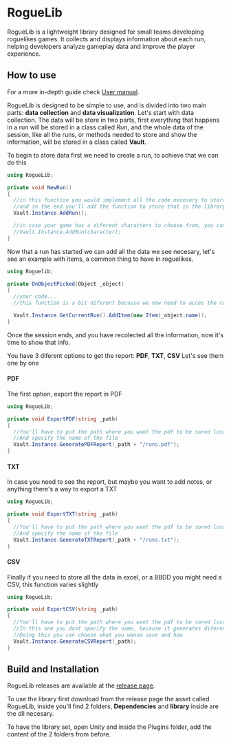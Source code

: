# RogueLib
RogueLib is a lightweight library designed for small teams developing roguelikes games. It collects and displays information about each run, helping developers analyze gameplay data and improve the player experience.

How to use
---
For a more in-depth guide check [User manual](https://github.com/EduardSales/RogueLib/wiki/User-Manual).

RogueLib is designed to be simple to use, and is divided into two main parts: **data collection** and **data visualization**.
Let's start with data collection.
The data will be store in two parts, first everything that happens in a run will be stored in a class called *Run*, and the whole data of the session, like all the runs, or methods needed to store and show the information, will be stored in a class called **Vault**.

To begin to store data first we need to create a run, to achieve that we can do this

```c#
using RogueLib;

private void NewRun()
{
  //in this function you would implement all the code necesary to start a run in your game,
  //and in the end you'll add the function to store that in the library
  Vault.Instance.AddRun();

  //in case your game has a diferent characters to choose from, you can initialize the run slightly diferent
  //Vault.Instance.AddRun(character);
}
```

Now that a run has started we can add all the data we see necesary, let's see an example with items, a common thing to have in roguelikes.

```c#
using Roguelib;

private OnObjectPicked(Object _object)
{
  //your code...
  //this function is a bit diferent because we now need to acces the current run to add the item

  Vault.Instance.GetCurrentRun().AddItem(new Item(_object.name));
}
```

Once the session ends, and you have recolected all the information, now it's time to show that info.

You have 3 diferent options to get the report: **PDF**, **TXT**, **CSV**
Let's see them one by one

#### PDF
The first option, export the report in PDF

```c#
using RogueLib;

private void ExportPDF(string _path)
{
  //You'll have to put the path where you want the pdf to be sored localy on your PC
  //And specify the name of the file
  Vault.Instance.GeneratePDFReport(_path + "/runs.pdf");
}
```
#### TXT
In case you need to see the report, but maybe you want to add notes, or anything there's a way to export a TXT
```c#
using RogueLib;

private void ExportTXT(string _path)
{
  //You'll have to put the path where you want the pdf to be sored localy on your PC
  //And specify the name of the file
  Vault.Instance.GenerateTXTReport(_path + "/runs.txt");
}
```
#### CSV
Finally if you need to store all the data in excel, or a BBDD you might need a CSV, this function varies slightly
```c#
using RogueLib;

private void ExportCSV(string _path)
{
  //You'll have to put the path where you want the pdf to be sored localy on your PC
  //In this one you dont specify the name, because it generates diferent csv
  //Doing this you can choose what you wanna save and how
  Vault.Instance.GenerateCSVReport(_path);
}
```

Build and Installation
---
RogueLib releases are available at the [release page](https://github.com/EduardSales/RogueLib/releases).

To use the library first download from the release page the asset called RogueLib, inside you'll find 2 folders,  **Dependencies** and **library** inside are the dll necesary.

To have the library set, open Unity and inside the Plugins folder, add the content of the 2 folders from before.


